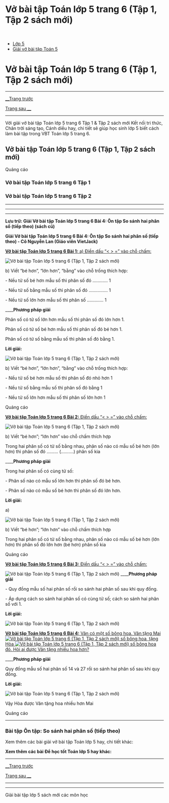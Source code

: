 # Vở bài tập Toán lớp 5 trang 6 (Tập 1, Tập 2 sách mới)

﻿

  * [Lớp 5](https://vietjack.com/series/lop-5.jsp)
  * [Giải vở bài tập Toán 5](https://vietjack.com/giai-vo-bai-tap-toan-5/index.jsp)



# Vở bài tập Toán lớp 5 trang 6 (Tập 1, Tập 2 sách mới)

* * *

[__Trang trước](https://vietjack.com/giai-vo-bai-tap-toan-5/bai-3-on-tap-so-sanh-hai-phan-so.jsp)

[Trang sau __](https://vietjack.com/giai-vo-bai-tap-toan-5/bai-5-phan-so-thap-phan.jsp)

* * *

Với giải vở bài tập Toán lớp 5 trang 6 Tập 1 & Tập 2 sách mới Kết nối tri thức, Chân trời sáng tạo, Cánh diều hay, chi tiết sẽ giúp học sinh lớp 5 biết cách làm bài tập trong VBT Toán lớp 5 trang 6.

## Vở bài tập Toán lớp 5 trang 6 (Tập 1, Tập 2 sách mới)

Quảng cáo

### Vở bài tập Toán lớp 5 trang 6 Tập 1

### Vở bài tập Toán lớp 5 trang 6 Tập 2

* * *

* * *

* * *

**Lưu trữ: Giải Vở bài tập Toán lớp 5 trang 6 Bài 4: Ôn tập So sánh hai phân số (tiếp theo) (sách cũ)**

**Giải Vở bài tập Toán lớp 5 trang 6 Bài 4: Ôn tập So sánh hai phân số (tiếp theo) - Cô Nguyễn Lan (Giáo viên VietJack)**

[**Vở bài tập Toán lớp 5 trang 6 Bài 1:** a) Điền dấu “< > =” vào chỗ chấm: ](https://vietjack.com/giai-vo-bai-tap-toan-5/bai-1-trang-6-vbt-toan-5-tap-1.jsp)

![Vở bài tập Toán lớp 5 trang 6 \(Tập 1, Tập 2 sách mới\)](https://vietjack.com/giai-vo-bai-tap-toan-5/images/bai-1-trang-6-vbt-toan-5-tap-1.PNG)

b) Viết “bé hơn”, “lớn hơn”, “bằng” vào chỗ trống thích hợp:

\- Nếu tử số bé hơn mẫu số thì phân số đó ………… 1

\- Nếu tử số bằng mẫu số thì phân số đó …………… 1

\- Nếu tử số lớn hơn mẫu số thì phân số …………. 1

____**Phương pháp giải**

Phân số có tử số lớn hơn mẫu số thì phân số đó lớn hơn 1.

Phân số có tử số bé hơn mẫu số thì phân số đó bé hơn 1.

Phân số có tử số bằng mẫu số thì phân số đó bằng 1.

**Lời giải:**

![Vở bài tập Toán lớp 5 trang 6 \(Tập 1, Tập 2 sách mới\)](https://vietjack.com/giai-vo-bai-tap-toan-5/images/bai-1-trang-6-vbt-toan-5-tap-1-1.PNG)

b) Viết “bé hơn”, “lớn hơn”, “bằng” vào chỗ trống thích hợp:

\- Nếu tử số bé hơn mẫu số thì phân số đó nhỏ hơn 1

\- Nếu tử số bằng mẫu số thì phân số đó bằng 1

\- Nếu tử số lớn hơn mẫu số thì phân số lớn hơn 1

Quảng cáo

[**Vở bài tập Toán lớp 5 trang 6 Bài 2:** Điền dấu “< > =” vào chỗ chấm: ](https://vietjack.com/giai-vo-bai-tap-toan-5/bai-2-trang-6-vbt-toan-5-tap-1.jsp)

![Vở bài tập Toán lớp 5 trang 6 \(Tập 1, Tập 2 sách mới\)](https://vietjack.com/giai-vo-bai-tap-toan-5/images/bai-2-trang-6-vbt-toan-5-tap-1.PNG)

b) Viết “bé hơn”; “lớn hơn” vào chỗ chấm thích hợp

Trong hai phân số có tử số bằng nhau, phân số nào có mẫu số bé hơn (lớn hơn) thì phân số đó ……… (……….) phân số kia

____**Phương pháp giải**

Trong hai phân số có cùng tử số:

\- Phân số nào có mẫu số lớn hơn thì phân số đó bé hơn.

\- Phân số nào có mẫu số bé hơn thì phân số đó lớn hơn.

**Lời giải:**

a)

![Vở bài tập Toán lớp 5 trang 6 \(Tập 1, Tập 2 sách mới\)](https://vietjack.com/giai-vo-bai-tap-toan-5/images/bai-2-trang-6-vbt-toan-5-tap-1-1.PNG)

b) Viết “bé hơn”; “lớn hơn” vào chỗ chấm thích hợp

Trong hai phân số có tử số bằng nhau, phân số nào có mẫu số bé hơn (lớn hơn) thì phân số đó lớn hơn (bé hơn) phân số kia

Quảng cáo

[**Vở bài tập Toán lớp 5 trang 6 Bài 3:** Điền dấu “< > =” vào chỗ chấm: ](https://vietjack.com/giai-vo-bai-tap-toan-5/bai-3-trang-6-vbt-toan-5-tap-1.jsp)

![Vở bài tập Toán lớp 5 trang 6 \(Tập 1, Tập 2 sách mới\)](https://vietjack.com/giai-vo-bai-tap-toan-5/images/bai-3-trang-6-vbt-toan-5-tap-1.PNG) ____**Phương pháp giải**

\- Quy đồng mẫu số hai phân số rồi so sánh hai phân số sau khi quy đồng.

\- Áp dụng cách so sánh hai phân số có cùng tử số; cách so sánh hai phân số với 1.

**Lời giải:**

![Vở bài tập Toán lớp 5 trang 6 \(Tập 1, Tập 2 sách mới\)](https://vietjack.com/giai-vo-bai-tap-toan-5/images/2022-bai-3-trang-6-vbt-toan-5-tap-1-sua2022.PNG)

[**Vở bài tập Toán lớp 5 trang 6 Bài 4:** Vân có một số bông hoa. Vân tặng Mai ![Vở bài tập Toán lớp 5 trang 6 \(Tập 1, Tập 2 sách mới\)](https://vietjack.com/giai-vo-bai-tap-toan-5/images/bai-4-trang-6-vbt-toan-5-tap-1-1.PNG) số bông hoa, tặng Hòa ![Vở bài tập Toán lớp 5 trang 6 \(Tập 1, Tập 2 sách mới\)](https://vietjack.com/giai-vo-bai-tap-toan-5/images/bai-4-trang-6-vbt-toan-5-tap-1.PNG) số bông hoa đó. Hỏi ai được Vân tặng nhiều hoa hơn?](https://vietjack.com/giai-vo-bai-tap-toan-5/bai-4-trang-6-vbt-toan-5-tap-1.jsp)

____**Phương pháp giải**

Quy đồng mẫu số hai phân số 14 và 27 rồi so sánh hai phân số sau khi quy đồng.

**Lời giải:**

![Vở bài tập Toán lớp 5 trang 6 \(Tập 1, Tập 2 sách mới\)](https://vietjack.com/giai-vo-bai-tap-toan-5/images/bai-4-trang-6-vbt-toan-5-tap-1-2.PNG)

Vậy Hòa được Vân tặng hoa nhiều hơn Mai

Quảng cáo

* * *

### **Bài tập Ôn tập: So sánh hai phân số (tiếp theo)**

Xem thêm các bài giải vở bài tập Toán lớp 5 hay, chi tiết khác:

**Xem thêm các bài Để học tốt Toán lớp 5 hay khác:**

* * *

[__Trang trước](https://vietjack.com/giai-vo-bai-tap-toan-5/bai-3-on-tap-so-sanh-hai-phan-so.jsp)

[Trang sau __](https://vietjack.com/giai-vo-bai-tap-toan-5/bai-5-phan-so-thap-phan.jsp)

* * *

* * *

Giải bài tập lớp 5 sách mới các môn học
